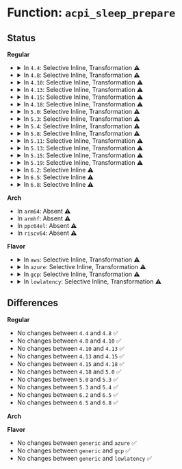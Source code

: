 # Function: <code>acpi_sleep_prepare</code>

## Status
<b>Regular</b>
<ul>
<li>
<details>
<summary>In <code>4.4</code>: Selective Inline, Transformation ⚠️</summary>

```c
int acpi_sleep_prepare(u32 acpi_state);
```

**Collision:** Unique Static

**Inline:** Selective

**Transformation:** True

**Instances:**

```
In drivers/acpi/sleep.c (ffffffff8147bace)
Location: drivers/acpi/sleep.c:57
Inline: True
Inline callers:
  - drivers/acpi/sleep.c:acpi_hibernation_begin_old
  - drivers/acpi/sleep.c:acpi_power_off_prepare
Direct callers:
  - drivers/acpi/sleep.c:acpi_suspend_begin_old
  - drivers/acpi/sleep.c:acpi_hibernation_begin_old
  - drivers/acpi/sleep.c:acpi_power_off_prepare
  - drivers/acpi/sleep.c:acpi_pm_prepare
```
**Symbols:**

```
ffffffff8147bace-ffffffff8147bb03: acpi_sleep_prepare.part.1 (STB_LOCAL)
ffffffff8147bb03-ffffffff8147bb36: acpi_sleep_prepare (STB_LOCAL)
```
</details>
</li>
<li>
<details>
<summary>In <code>4.8</code>: Selective Inline, Transformation ⚠️</summary>

```c
int acpi_sleep_prepare(u32 acpi_state);
```

**Collision:** Unique Static

**Inline:** Selective

**Transformation:** True

**Instances:**

```
In drivers/acpi/sleep.c (ffffffff814ca29a)
Location: drivers/acpi/sleep.c:80
Inline: True
Inline callers:
  - drivers/acpi/sleep.c:acpi_power_off_prepare
  - drivers/acpi/sleep.c:acpi_hibernation_begin_old
Direct callers:
  - drivers/acpi/sleep.c:acpi_power_off_prepare
  - drivers/acpi/sleep.c:acpi_hibernation_begin_old
  - drivers/acpi/sleep.c:acpi_suspend_begin_old
  - drivers/acpi/sleep.c:acpi_pm_prepare
```
**Symbols:**

```
ffffffff814ca0ea-ffffffff814ca11f: acpi_sleep_prepare.part.1 (STB_LOCAL)
ffffffff814ca2ed-ffffffff814ca322: acpi_sleep_prepare (STB_LOCAL)
```
</details>
</li>
<li>
<details>
<summary>In <code>4.10</code>: Selective Inline, Transformation ⚠️</summary>

```c
int acpi_sleep_prepare(u32 acpi_state);
```

**Collision:** Unique Static

**Inline:** Selective

**Transformation:** True

**Instances:**

```
In drivers/acpi/sleep.c (ffffffff814ec1b6)
Location: drivers/acpi/sleep.c:63
Inline: True
Inline callers:
  - drivers/acpi/sleep.c:acpi_power_off_prepare
  - drivers/acpi/sleep.c:acpi_hibernation_begin_old
Direct callers:
  - drivers/acpi/sleep.c:acpi_power_off_prepare
  - drivers/acpi/sleep.c:acpi_hibernation_begin_old
  - drivers/acpi/sleep.c:acpi_suspend_begin_old
  - drivers/acpi/sleep.c:acpi_pm_prepare
```
**Symbols:**

```
ffffffff814ec045-ffffffff814ec07a: acpi_sleep_prepare.part.1 (STB_LOCAL)
ffffffff814ec209-ffffffff814ec23e: acpi_sleep_prepare (STB_LOCAL)
```
</details>
</li>
<li>
<details>
<summary>In <code>4.13</code>: Selective Inline, Transformation ⚠️</summary>

```c
int acpi_sleep_prepare(u32 acpi_state);
```

**Collision:** Unique Static

**Inline:** Selective

**Transformation:** True

**Instances:**

```
In drivers/acpi/sleep.c (ffffffff814f8456)
Location: drivers/acpi/sleep.c:63
Inline: True
Inline callers:
  - drivers/acpi/sleep.c:acpi_power_off_prepare
Direct callers:
  - drivers/acpi/sleep.c:acpi_power_off_prepare
  - drivers/acpi/sleep.c:acpi_pm_prepare
```
**Symbols:**

```
ffffffff814f83a0-ffffffff814f83d7: acpi_sleep_prepare.part.2 (STB_LOCAL)
ffffffff814f83e0-ffffffff814f8419: acpi_sleep_prepare (STB_LOCAL)
```
</details>
</li>
<li>
<details>
<summary>In <code>4.15</code>: Selective Inline, Transformation ⚠️</summary>

```c
int acpi_sleep_prepare(u32 acpi_state);
```

**Collision:** Unique Static

**Inline:** Selective

**Transformation:** True

**Instances:**

```
In drivers/acpi/sleep.c (ffffffff8153a206)
Location: drivers/acpi/sleep.c:63
Inline: True
Inline callers:
  - drivers/acpi/sleep.c:acpi_power_off_prepare
Direct callers:
  - drivers/acpi/sleep.c:acpi_power_off_prepare
  - drivers/acpi/sleep.c:acpi_pm_prepare
```
**Symbols:**

```
ffffffff8153a120-ffffffff8153a157: acpi_sleep_prepare.part.2 (STB_LOCAL)
ffffffff8153a160-ffffffff8153a199: acpi_sleep_prepare (STB_LOCAL)
```
</details>
</li>
<li>
<details>
<summary>In <code>4.18</code>: Selective Inline, Transformation ⚠️</summary>

```c
int acpi_sleep_prepare(u32 acpi_state);
```

**Collision:** Unique Static

**Inline:** Selective

**Transformation:** True

**Instances:**

```
In drivers/acpi/sleep.c (ffffffff8156ff95)
Location: drivers/acpi/sleep.c:63
Inline: True
Inline callers:
  - drivers/acpi/sleep.c:acpi_power_off_prepare
Direct callers:
  - drivers/acpi/sleep.c:acpi_power_off_prepare
  - drivers/acpi/sleep.c:acpi_pm_prepare
```
**Symbols:**

```
ffffffff8156feb0-ffffffff8156fee7: acpi_sleep_prepare.part.2 (STB_LOCAL)
ffffffff8156fef0-ffffffff8156ff29: acpi_sleep_prepare (STB_LOCAL)
```
</details>
</li>
<li>
<details>
<summary>In <code>5.0</code>: Selective Inline, Transformation ⚠️</summary>

```c
int acpi_sleep_prepare(u32 acpi_state);
```

**Collision:** Unique Static

**Inline:** Selective

**Transformation:** True

**Instances:**

```
In drivers/acpi/sleep.c (ffffffff81587b55)
Location: drivers/acpi/sleep.c:63
Inline: True
Inline callers:
  - drivers/acpi/sleep.c:acpi_power_off_prepare
Direct callers:
  - drivers/acpi/sleep.c:acpi_power_off_prepare
  - drivers/acpi/sleep.c:acpi_pm_prepare
```
**Symbols:**

```
ffffffff81587a70-ffffffff81587aa7: acpi_sleep_prepare.part.2 (STB_LOCAL)
ffffffff81587ab0-ffffffff81587ae9: acpi_sleep_prepare (STB_LOCAL)
```
</details>
</li>
<li>
<details>
<summary>In <code>5.3</code>: Selective Inline, Transformation ⚠️</summary>

```c
int acpi_sleep_prepare(u32 acpi_state);
```

**Collision:** Unique Static

**Inline:** Selective

**Transformation:** True

**Instances:**

```
In drivers/acpi/sleep.c (ffffffff815b8595)
Location: drivers/acpi/sleep.c:61
Inline: True
Inline callers:
  - drivers/acpi/sleep.c:acpi_power_off_prepare
  - drivers/acpi/sleep.c:acpi_hibernation_begin_old
Direct callers:
  - drivers/acpi/sleep.c:acpi_power_off_prepare
  - drivers/acpi/sleep.c:acpi_hibernation_begin_old
  - drivers/acpi/sleep.c:acpi_pm_prepare
```
**Symbols:**

```
ffffffff815b84b0-ffffffff815b84ee: acpi_sleep_prepare.part.0 (STB_LOCAL)
ffffffff815b84f0-ffffffff815b852d: acpi_sleep_prepare (STB_LOCAL)
```
</details>
</li>
<li>
<details>
<summary>In <code>5.4</code>: Selective Inline, Transformation ⚠️</summary>

```c
int acpi_sleep_prepare(u32 acpi_state);
```

**Collision:** Unique Static

**Inline:** Selective

**Transformation:** True

**Instances:**

```
In drivers/acpi/sleep.c (ffffffff815d9805)
Location: drivers/acpi/sleep.c:61
Inline: True
Inline callers:
  - drivers/acpi/sleep.c:acpi_power_off_prepare
  - drivers/acpi/sleep.c:acpi_hibernation_begin_old
Direct callers:
  - drivers/acpi/sleep.c:acpi_power_off_prepare
  - drivers/acpi/sleep.c:acpi_hibernation_begin_old
  - drivers/acpi/sleep.c:acpi_pm_prepare
```
**Symbols:**

```
ffffffff815d9720-ffffffff815d975e: acpi_sleep_prepare.part.0 (STB_LOCAL)
ffffffff815d9760-ffffffff815d979d: acpi_sleep_prepare (STB_LOCAL)
```
</details>
</li>
<li>
<details>
<summary>In <code>5.8</code>: Selective Inline, Transformation ⚠️</summary>

**Collision:** Unique Static

**Inline:** Selective

**Transformation:** True

**Instances:**

```
In drivers/acpi/sleep.c (ffffffff81683a25)
Location: drivers/acpi/sleep.c:61
Inline: True
Inline callers:
  - drivers/acpi/sleep.c:acpi_power_off_prepare
  - drivers/acpi/sleep.c:acpi_power_off_prepare
  - drivers/acpi/sleep.c:acpi_hibernation_begin_old
  - drivers/acpi/sleep.c:acpi_hibernation_begin_old
  - drivers/acpi/sleep.c:acpi_suspend_begin_old
Direct callers:
  - drivers/acpi/sleep.c:acpi_suspend_begin_old
```
**Symbols:**

```
ffffffff81683970-ffffffff816839b0: acpi_sleep_prepare.part.0 (STB_LOCAL)
```
</details>
</li>
<li>
<details>
<summary>In <code>5.11</code>: Selective Inline, Transformation ⚠️</summary>

**Collision:** Unique Static

**Inline:** Selective

**Transformation:** True

**Instances:**

```
In drivers/acpi/sleep.c (ffffffff816a1915)
Location: drivers/acpi/sleep.c:61
Inline: True
Inline callers:
  - drivers/acpi/sleep.c:acpi_power_off_prepare
  - drivers/acpi/sleep.c:acpi_power_off_prepare
  - drivers/acpi/sleep.c:acpi_hibernation_begin_old
  - drivers/acpi/sleep.c:acpi_hibernation_begin_old
  - drivers/acpi/sleep.c:acpi_suspend_begin_old
Direct callers:
  - drivers/acpi/sleep.c:acpi_suspend_begin_old
```
**Symbols:**

```
ffffffff816a1860-ffffffff816a18a0: acpi_sleep_prepare.part.0 (STB_LOCAL)
```
</details>
</li>
<li>
<details>
<summary>In <code>5.13</code>: Selective Inline, Transformation ⚠️</summary>

**Collision:** Unique Static

**Inline:** Selective

**Transformation:** True

**Instances:**

```
In drivers/acpi/sleep.c (ffffffff816848d5)
Location: drivers/acpi/sleep.c:61
Inline: True
Inline callers:
  - drivers/acpi/sleep.c:acpi_power_off_prepare
  - drivers/acpi/sleep.c:acpi_power_off_prepare
  - drivers/acpi/sleep.c:acpi_hibernation_begin_old
  - drivers/acpi/sleep.c:acpi_hibernation_begin_old
  - drivers/acpi/sleep.c:acpi_suspend_begin_old
Direct callers:
  - drivers/acpi/sleep.c:acpi_suspend_begin_old
```
**Symbols:**

```
ffffffff816847c0-ffffffff81684800: acpi_sleep_prepare.part.0 (STB_LOCAL)
```
</details>
</li>
<li>
<details>
<summary>In <code>5.15</code>: Selective Inline, Transformation ⚠️</summary>

**Collision:** Unique Static

**Inline:** Selective

**Transformation:** True

**Instances:**

```
In drivers/acpi/sleep.c (ffffffff816f9b85)
Location: drivers/acpi/sleep.c:63
Inline: True
Inline callers:
  - drivers/acpi/sleep.c:acpi_power_off_prepare
  - drivers/acpi/sleep.c:acpi_power_off_prepare
  - drivers/acpi/sleep.c:acpi_hibernation_begin_old
  - drivers/acpi/sleep.c:acpi_hibernation_begin_old
  - drivers/acpi/sleep.c:acpi_suspend_begin_old
Direct callers:
  - drivers/acpi/sleep.c:acpi_suspend_begin_old
```
**Symbols:**

```
ffffffff816f9a70-ffffffff816f9ab0: acpi_sleep_prepare.part.0 (STB_LOCAL)
```
</details>
</li>
<li>
<details>
<summary>In <code>5.19</code>: Selective Inline, Transformation ⚠️</summary>

**Collision:** Unique Static

**Inline:** Selective

**Transformation:** True

**Instances:**

```
In drivers/acpi/sleep.c (ffffffff81eb68bc)
Location: drivers/acpi/sleep.c:63
Inline: True
Inline callers:
  - drivers/acpi/sleep.c:acpi_power_off_prepare
  - drivers/acpi/sleep.c:acpi_hibernation_begin_old
  - drivers/acpi/sleep.c:acpi_suspend_begin_old
Direct callers:
  - drivers/acpi/sleep.c:acpi_power_off_prepare
  - drivers/acpi/sleep.c:acpi_hibernation_begin_old
  - drivers/acpi/sleep.c:acpi_suspend_begin_old
```
**Symbols:**

```
ffffffff81eb687f-ffffffff81eb68b7: acpi_sleep_prepare.part.0 (STB_LOCAL)
```
</details>
</li>
<li>
<details>
<summary>In <code>6.2</code>: Selective Inline ⚠️</summary>

```c
int acpi_sleep_prepare(u32 acpi_state);
```

**Collision:** Unique Static

**Inline:** Selective

**Transformation:** False

**Instances:**

```
In drivers/acpi/sleep.c (ffffffff81958905)
Location: drivers/acpi/sleep.c:67
Inline: True
Inline callers:
  - drivers/acpi/sleep.c:acpi_power_off_prepare
  - drivers/acpi/sleep.c:acpi_hibernation_begin_old
Direct callers:
  - drivers/acpi/sleep.c:acpi_suspend_begin_old
```
**Symbols:**

```
ffffffff819580e0-ffffffff81958143: acpi_sleep_prepare (STB_LOCAL)
```
</details>
</li>
<li>
<details>
<summary>In <code>6.5</code>: Selective Inline ⚠️</summary>

```c
int acpi_sleep_prepare(u32 acpi_state);
```

**Collision:** Unique Static

**Inline:** Selective

**Transformation:** False

**Instances:**

```
In drivers/acpi/sleep.c (ffffffff8199ed85)
Location: drivers/acpi/sleep.c:67
Inline: True
Inline callers:
  - drivers/acpi/sleep.c:acpi_power_off_prepare
  - drivers/acpi/sleep.c:acpi_hibernation_begin_old
Direct callers:
  - drivers/acpi/sleep.c:acpi_suspend_begin_old
```
**Symbols:**

```
ffffffff8199e5c0-ffffffff8199e623: acpi_sleep_prepare (STB_LOCAL)
```
</details>
</li>
<li>
<details>
<summary>In <code>6.8</code>: Selective Inline ⚠️</summary>

```c
int acpi_sleep_prepare(u32 acpi_state);
```

**Collision:** Unique Static

**Inline:** Selective

**Transformation:** False

**Instances:**

```
In drivers/acpi/sleep.c (ffffffff819e7425)
Location: drivers/acpi/sleep.c:67
Inline: True
Inline callers:
  - drivers/acpi/sleep.c:acpi_power_off_prepare
  - drivers/acpi/sleep.c:acpi_hibernation_begin_old
Direct callers:
  - drivers/acpi/sleep.c:acpi_suspend_begin_old
```
**Symbols:**

```
ffffffff819e6c60-ffffffff819e6cc3: acpi_sleep_prepare (STB_LOCAL)
```
</details>
</li>
</ul>
<b>Arch</b>
<ul>
<li>
In <code>arm64</code>: Absent ⚠️
</li>
<li>
In <code>armhf</code>: Absent ⚠️
</li>
<li>
In <code>ppc64el</code>: Absent ⚠️
</li>
<li>
In <code>riscv64</code>: Absent ⚠️
</li>
</ul>
<b>Flavor</b>
<ul>
<li>
<details>
<summary>In <code>aws</code>: Selective Inline, Transformation ⚠️</summary>

**Collision:** Unique Static

**Inline:** Selective

**Transformation:** True

**Instances:**

```
In drivers/acpi/sleep.c (ffffffff815cc1b5)
Location: drivers/acpi/sleep.c:61
Inline: True
Inline callers:
  - drivers/acpi/sleep.c:acpi_power_off_prepare
  - drivers/acpi/sleep.c:acpi_pm_prepare
Direct callers:
  - drivers/acpi/sleep.c:acpi_power_off_prepare
  - drivers/acpi/sleep.c:acpi_pm_prepare
```
**Symbols:**

```
ffffffff815cc110-ffffffff815cc14e: acpi_sleep_prepare.part.0 (STB_LOCAL)
```
</details>
</li>
<li>
<details>
<summary>In <code>azure</code>: Selective Inline, Transformation ⚠️</summary>

```c
int acpi_sleep_prepare(u32 acpi_state);
```

**Collision:** Unique Static

**Inline:** Selective

**Transformation:** True

**Instances:**

```
In drivers/acpi/sleep.c (ffffffff815b5385)
Location: drivers/acpi/sleep.c:61
Inline: True
Inline callers:
  - drivers/acpi/sleep.c:acpi_power_off_prepare
  - drivers/acpi/sleep.c:acpi_hibernation_begin_old
Direct callers:
  - drivers/acpi/sleep.c:acpi_power_off_prepare
  - drivers/acpi/sleep.c:acpi_hibernation_begin_old
  - drivers/acpi/sleep.c:acpi_pm_prepare
```
**Symbols:**

```
ffffffff815b52d0-ffffffff815b5308: acpi_sleep_prepare.part.0 (STB_LOCAL)
ffffffff815b5310-ffffffff815b534d: acpi_sleep_prepare (STB_LOCAL)
```
</details>
</li>
<li>
<details>
<summary>In <code>gcp</code>: Selective Inline, Transformation ⚠️</summary>

```c
int acpi_sleep_prepare(u32 acpi_state);
```

**Collision:** Unique Static

**Inline:** Selective

**Transformation:** True

**Instances:**

```
In drivers/acpi/sleep.c (ffffffff815cdae5)
Location: drivers/acpi/sleep.c:61
Inline: True
Inline callers:
  - drivers/acpi/sleep.c:acpi_power_off_prepare
  - drivers/acpi/sleep.c:acpi_hibernation_begin_old
Direct callers:
  - drivers/acpi/sleep.c:acpi_power_off_prepare
  - drivers/acpi/sleep.c:acpi_hibernation_begin_old
  - drivers/acpi/sleep.c:acpi_pm_prepare
```
**Symbols:**

```
ffffffff815cda00-ffffffff815cda3e: acpi_sleep_prepare.part.0 (STB_LOCAL)
ffffffff815cda40-ffffffff815cda7d: acpi_sleep_prepare (STB_LOCAL)
```
</details>
</li>
<li>
<details>
<summary>In <code>lowlatency</code>: Selective Inline, Transformation ⚠️</summary>

```c
int acpi_sleep_prepare(u32 acpi_state);
```

**Collision:** Unique Static

**Inline:** Selective

**Transformation:** True

**Instances:**

```
In drivers/acpi/sleep.c (ffffffff815e7985)
Location: drivers/acpi/sleep.c:61
Inline: True
Inline callers:
  - drivers/acpi/sleep.c:acpi_power_off_prepare
  - drivers/acpi/sleep.c:acpi_hibernation_begin_old
Direct callers:
  - drivers/acpi/sleep.c:acpi_power_off_prepare
  - drivers/acpi/sleep.c:acpi_hibernation_begin_old
  - drivers/acpi/sleep.c:acpi_pm_prepare
```
**Symbols:**

```
ffffffff815e78a0-ffffffff815e78de: acpi_sleep_prepare.part.0 (STB_LOCAL)
ffffffff815e78e0-ffffffff815e791d: acpi_sleep_prepare (STB_LOCAL)
```
</details>
</li>
</ul>

## Differences
<b>Regular</b>
<ul>
<li>
No changes between <code>4.4</code> and <code>4.8</code> ✅
</li>
<li>
No changes between <code>4.8</code> and <code>4.10</code> ✅
</li>
<li>
No changes between <code>4.10</code> and <code>4.13</code> ✅
</li>
<li>
No changes between <code>4.13</code> and <code>4.15</code> ✅
</li>
<li>
No changes between <code>4.15</code> and <code>4.18</code> ✅
</li>
<li>
No changes between <code>4.18</code> and <code>5.0</code> ✅
</li>
<li>
No changes between <code>5.0</code> and <code>5.3</code> ✅
</li>
<li>
No changes between <code>5.3</code> and <code>5.4</code> ✅
</li>
<li>
No changes between <code>6.2</code> and <code>6.5</code> ✅
</li>
<li>
No changes between <code>6.5</code> and <code>6.8</code> ✅
</li>
</ul>
<b>Arch</b>
<ul>
</ul>
<b>Flavor</b>
<ul>
<li>
No changes between <code>generic</code> and <code>azure</code> ✅
</li>
<li>
No changes between <code>generic</code> and <code>gcp</code> ✅
</li>
<li>
No changes between <code>generic</code> and <code>lowlatency</code> ✅
</li>
</ul>
